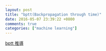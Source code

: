 ```yaml
---
layout: post
title: "bptt(Backpropagation through time)"
date: 2016-05-07 23:39:22 +0800
comments: true
categories: ["machine learning"]
---
```



<!-- more -->

[bptt 推導]

[bptt 推導]:http://kiyukuta.github.io/2013/12/09/mlac2013_day9_recurrent_neural_network_language_model.html#back-propagation-through-time-bptt